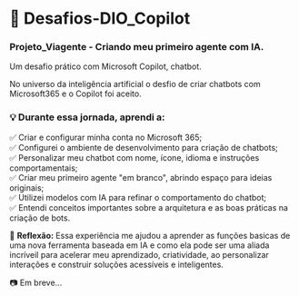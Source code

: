 # 🤖 Desafios-DIO_Copilot
### Projeto_Viagente - Criando meu primeiro agente com IA.
Um desafio prático com Microsoft Copilot, chatbot.

No universo da inteligência artificial o desfio de criar chatbots com Microsoft365 e o Copilot foi aceito.    
### 💡 Durante essa jornada, aprendi a:

✅ Criar e configurar minha conta no Microsoft 365;      
✅ Configurei o ambiente de desenvolvimento para criação de chatbots;    
✅ Personalizar meu chatbot com nome, ícone, idioma e instruções comportamentais;  
✅ Criar meu primeiro agente "em branco", abrindo espaço para ideias originais;  
✅ Utilizei modelos com IA para refinar o comportamento do chatbot;  
✅ Entendi conceitos importantes sobre a arquitetura e as boas práticas na criação de bots.


🌟 **Reflexão:** 
Essa experiência me ajudou a aprender as funções basicas de uma nova ferramenta baseada em IA e como ela pode ser uma aliada incríveil para acelerar meu aprendizado, criatividade, 
ao personalizar interações e construir soluções acessíveis e inteligentes.

📷 Em breve...
